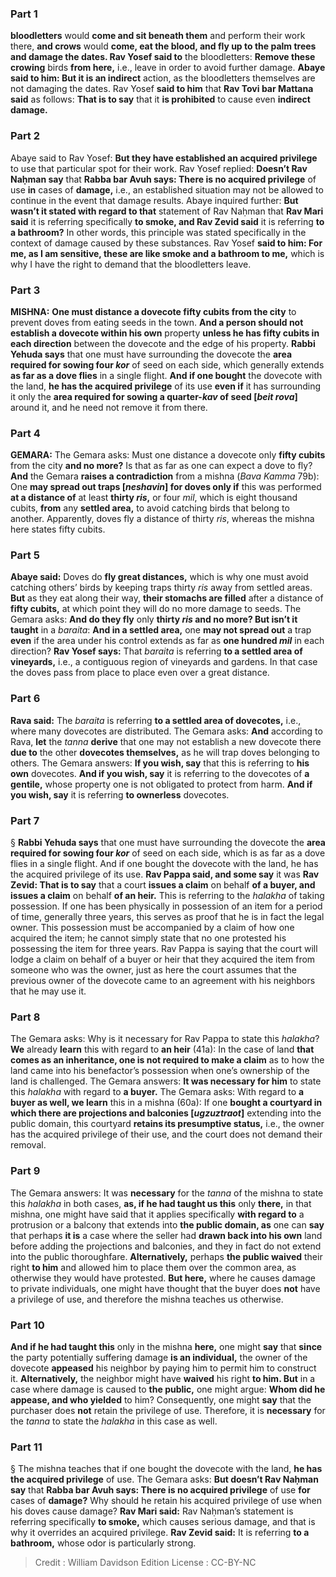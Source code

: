 
### Part 1
<b>bloodletters</b> would <b>come and sit beneath them</b> and perform their work there, <b>and crows</b> would <b>come, eat the blood, and fly up to the palm trees and damage the dates. Rav Yosef said to</b> the bloodletters: <b>Remove these crowing</b> birds <b>from here,</b> i.e., leave in order to avoid further damage. <b>Abaye said to him: But it is an indirect</b> action, as the bloodletters themselves are not damaging the dates. Rav Yosef <b>said to him</b> that <b>Rav Tovi bar Mattana said</b> as follows: <b>That is to say</b> that it <b>is prohibited</b> to cause even <b>indirect damage.</b>

### Part 2
Abaye said to Rav Yosef: <b>But they have established an acquired privilege</b> to use that particular spot for their work. Rav Yosef replied: <b>Doesn’t Rav Naḥman say</b> that <b>Rabba bar Avuh says: There is no acquired privilege</b> of use <b>in</b> cases of <b>damage,</b> i.e., an established situation may not be allowed to continue in the event that damage results. Abaye inquired further: <b>But wasn’t it stated with regard to that</b> statement of Rav Naḥman that <b>Rav Mari said</b> it is referring specifically <b>to smoke, and Rav Zevid said</b> it is referring <b>to a bathroom?</b> In other words, this principle was stated specifically in the context of damage caused by these substances. Rav Yosef <b>said to him: For me, as I am sensitive, these are like smoke and a bathroom to me,</b> which is why I have the right to demand that the bloodletters leave.

### Part 3
<strong>MISHNA:</strong> <b>One must distance a dovecote fifty cubits from the city</b> to prevent doves from eating seeds in the town. <b>And a person should not establish a dovecote within his own</b> property <b>unless he has fifty cubits in each direction</b> between the dovecote and the edge of his property. <b>Rabbi Yehuda says</b> that one must have surrounding the dovecote the <b>area required for sowing four <i>kor</i></b> of seed on each side, which generally extends <b>as far as a dove flies</b> in a single flight. <b>And if one bought</b> the dovecote with the land, <b>he has the acquired privilege</b> of its use <b>even if</b> it has surrounding it only the <b>area required for sowing a quarter-<i>kav</i> of seed [<i>beit rova</i>]</b> around it, and he need not remove it from there.

### Part 4
<strong>GEMARA:</strong> The Gemara asks: Must one distance a dovecote only <b>fifty cubits</b> from the city <b>and no more?</b> Is that as far as one can expect a dove to fly? <b>And</b> the Gemara <b>raises a contradiction</b> from a mishna (<i>Bava Kamma</i> 79b): One <b>may spread out traps [<i>neshavin</i>] for doves only if</b> this was performed <b>at a distance of</b> at least <b>thirty <i>ris</i>,</b> or four <i>mil</i>, which is eight thousand cubits, <b>from</b> any <b>settled area,</b> to avoid catching birds that belong to another. Apparently, doves fly a distance of thirty <i>ris</i>, whereas the mishna here states fifty cubits.

### Part 5
<b>Abaye said:</b> Doves do <b>fly great distances,</b> which is why one must avoid catching others’ birds by keeping traps thirty <i>ris</i> away from settled areas. <b>But</b> as they eat along their way, <b>their stomachs are filled</b> after a distance of <b>fifty cubits,</b> at which point they will do no more damage to seeds. The Gemara asks: <b>And do they fly</b> only <b>thirty <i>ris</i> and no more? But isn’t it taught</b> in a <i>baraita</i>: <b>And in a settled area,</b> one <b>may not spread out</b> a trap <b>even</b> if the area under his control extends as far as <b>one hundred <i>mil</i></b> in each direction? <b>Rav Yosef says:</b> That <i>baraita</i> is referring <b>to a settled area of vineyards,</b> i.e., a contiguous region of vineyards and gardens. In that case the doves pass from place to place even over a great distance.

### Part 6
<b>Rava said:</b> The <i>baraita</i> is referring <b>to a settled area of dovecotes,</b> i.e., where many dovecotes are distributed. The Gemara asks: <b>And</b> according to Rava, <b>let</b> the <i>tanna</i> <b>derive</b> that one may not establish a new dovecote there <b>due to</b> the other <b>dovecotes themselves,</b> as he will trap doves belonging to others. The Gemara answers: <b>If you wish, say</b> that this is referring to <b>his own</b> dovecotes. <b>And if you wish, say</b> it is referring to the dovecotes of <b>a gentile,</b> whose property one is not obligated to protect from harm. <b>And if you wish, say</b> it is referring <b>to ownerless</b> dovecotes.

### Part 7
§ <b>Rabbi Yehuda says</b> that one must have surrounding the dovecote the <b>area required for sowing four <i>kor</i></b> of seed on each side, which is as far as a dove flies in a single flight. And if one bought the dovecote with the land, he has the acquired privilege of its use. <b>Rav Pappa said, and some say</b> it was <b>Rav Zevid: That is to say</b> that a court <b>issues a claim</b> on behalf <b>of a buyer, and issues a claim</b> on behalf <b>of an heir.</b> This is referring to the <i>halakha</i> of taking possession. If one has been physically in possession of an item for a period of time, generally three years, this serves as proof that he is in fact the legal owner. This possession must be accompanied by a claim of how one acquired the item; he cannot simply state that no one protested his possessing the item for three years. Rav Pappa is saying that the court will lodge a claim on behalf of a buyer or heir that they acquired the item from someone who was the owner, just as here the court assumes that the previous owner of the dovecote came to an agreement with his neighbors that he may use it.

### Part 8
The Gemara asks: Why is it necessary for Rav Pappa to state this <i>halakha</i>? <b>We</b> already <b>learn</b> this with regard to <b>an heir</b> (41a): In the case of land <b>that comes as an inheritance, one is not required to make a claim</b> as to how the land came into his benefactor’s possession when one’s ownership of the land is challenged. The Gemara answers: <b>It was necessary for him</b> to state this <i>halakha</i> with regard to <b>a buyer.</b> The Gemara asks: With regard to <b>a buyer as well, we learn</b> this in a mishna (60a): If one <b>bought a courtyard in which there are projections and balconies [<i>ugzuztraot</i>]</b> extending into the public domain, this courtyard <b>retains its presumptive status,</b> i.e., the owner has the acquired privilege of their use, and the court does not demand their removal.

### Part 9
The Gemara answers: It was <b>necessary</b> for the <i>tanna</i> of the mishna to state this <i>halakha</i> in both cases, <b>as, if he had taught us this</b> only <b>there,</b> in that mishna, one might have said that it applies specifically <b>with regard to</b> a protrusion or a balcony that extends into <b>the public domain, as</b> one can <b>say</b> that perhaps <b>it is</b> a case where the seller had <b>drawn back into his own</b> land before adding the projections and balconies, and they in fact do not extend into the public thoroughfare. <b>Alternatively,</b> perhaps <b>the public waived</b> their right <b>to him</b> and allowed him to place them over the common area, as otherwise they would have protested. <b>But here,</b> where he causes damage to private individuals, one might have thought that the buyer does <b>not</b> have a privilege of use, and therefore the mishna teaches us otherwise.

### Part 10
<b>And if he had taught this</b> only in the mishna <b>here,</b> one might <b>say</b> that <b>since</b> the party potentially suffering damage <b>is an individual,</b> the owner of the dovecote <b>appeased</b> his neighbor by paying him to permit him to construct it. <b>Alternatively,</b> the neighbor might have <b>waived</b> his right <b>to him. But</b> in a case where damage is caused to <b>the public,</b> one might argue: <b>Whom did he appease, and who yielded</b> to him? Consequently, one might <b>say</b> that the purchaser does <b>not</b> retain the privilege of use. Therefore, it is <b>necessary</b> for the <i>tanna</i> to state the <i>halakha</i> in this case as well.

### Part 11
§ The mishna teaches that if one bought the dovecote with the land, <b>he has the acquired privilege</b> of use. The Gemara asks: <b>But doesn’t Rav Naḥman say</b> that <b>Rabba bar Avuh says: There is no acquired privilege</b> of use <b>for</b> cases of <b>damage?</b> Why should he retain his acquired privilege of use when his doves cause damage? <b>Rav Mari said:</b> Rav Naḥman’s statement is referring specifically <b>to smoke,</b> which causes serious damage, and that is why it overrides an acquired privilege. <b>Rav Zevid said:</b> It is referring <b>to a bathroom,</b> whose odor is particularly strong.

>Credit : William Davidson Edition
>License : CC-BY-NC
